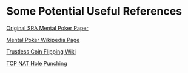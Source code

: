 # Some Potential Useful References

[Original SRA Mental Poker Paper](http://people.csail.mit.edu/rivest/ShamirRivestAdleman-MentalPoker.pdf)

[Mental Poker Wikipedia Page](https://en.wikipedia.org/wiki/Mental_poker)

[Trustless Coin Flipping Wiki](https://en.wikipedia.org/wiki/Coin_flipping#Telecommunications)

[TCP NAT Hole Punching](http://www.brynosaurus.com/pub/net/p2pnat/)
